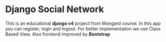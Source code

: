 # Django Social Network

This is an educational **django v4**  project from Mongard course.
In this app you can register, login and logout. For better implementation we use Class Based View.
Also frontend improved by **Bootstrap**

